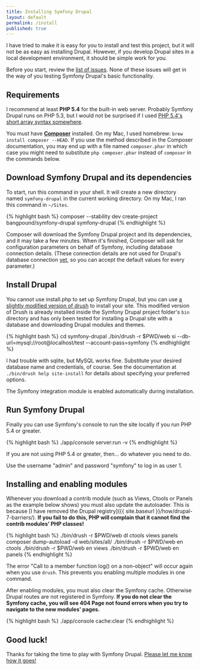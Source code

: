 ```yaml
---
title: Installing Symfony Drupal
layout: default
permalink: /install
published: true
---
```


<p class="lead">I have tried to make it is easy for you to install and test this project, but it will not be as easy as installing Drupal. However, if you develop Drupal sites in a local development environment, it should be simple work for you.</p>

Before you start, review the [list of issues](https://github.com/bangpound/symfony-drupal/issues). None of these issues will get in the way of you testing Symfony Drupal's basic functionality.

## Requirements

I recommend at least **PHP 5.4** for the built-in web server. Probably Symfony Drupal runs on PHP 5.3, but I would not be surprised if I used [PHP 5.4's short array syntax somewhere](http://www.php.net/manual/en/language.types.array.php).

You must have [**Composer**](http://getcomposer.org) installed. On my Mac, I used homebrew: `brew install composer --HEAD`. If you use the method described in the Composer documentation, you may end up with a file named `composer.phar` in which case you might need to substitute `php composer.phar` instead of `composer` in the commands below.

## Download Symfony Drupal and its dependencies

To start, run this command in your shell. It will create a new directory named `symfony-drupal` in the current working directory. On my Mac, I ran this command in `~/Sites`.

{% highlight bash %}
composer --stability dev create-project bangpound/symfony-drupal symfony-drupal
{% endhighlight %}

Composer will download the Symfony Drupal project and its dependencies, and it may take a few minutes. When it's finished, Composer will ask for configuration parameters on behalf of Symfony, including database connection details. (These connection details are not used for Drupal's database connection [yet](https://github.com/bangpound/symfony-drupal/issues/7), so you can accept the default values for every parameter.)

## Install Drupal

You cannot use install.php to set up Symfony Drupal, but you can use [a slightly modified version of drush](https://github.com/bangpound/drush/compare) to install your site. This modified version of Drush is already installed inside the Symfony Drupal project folder's `bin` directory and has only been tested for installing a Drupal site with a database and downloading Drupal modules and themes.

{% highlight bash %}
cd symfony-drupal
./bin/drush -r $PWD/web si --db-url=mysql://root@localhost/test --account-pass=symfony
{% endhighlight %}

I had trouble with sqlite, but MySQL works fine. Substitute your desired database name and credentials, of course. See the documentation at `./bin/drush help site-install` for details about specifying your preferred options.

The Symfony integration module is enabled automatically during installation.

## Run Symfony Drupal

Finally you can use Symfony's console to run the site locally if you run PHP 5.4 or greater.

{% highlight bash %}
./app/console server:run -v
{% endhighlight %}

If you are not using PHP 5.4 or greater, then… do whatever you need to do.

Use the username "admin" and password "symfony" to log in as user 1.

## Installing and enabling modules

Whenever you download a contrib module (such as Views, Ctools or Panels as the example below shows) you must also update the autoloader. This is because [I have removed the Drupal registry]({{ site.baseurl }}/how/drupal-7-barriers/). **If you fail to do this, PHP will complain that it cannot find the contrib modules' PHP classes!**

{% highlight bash %}
./bin/drush -r $PWD/web dl ctools views panels
composer dump-autoload -d web/sites/all/
./bin/drush -r $PWD/web en ctools
./bin/drush -r $PWD/web en views
./bin/drush -r $PWD/web en panels
{% endhighlight %}

The error "Call to a member function log() on a non-object" will occur again when you use `drush`. This prevents you enabling multiple modules in one command.

After enabling modules, you must also clear the Symfony cache. Otherwise Drupal routes are not registered in Symfony. **If you do not clear the Symfony cache, you will see 404 Page not found errors when you try to navigate to the new modules' pages.**

{% highlight bash %}
./app/console cache:clear
{% endhighlight %}

## Good luck!

Thanks for taking the time to play with Symfony Drupal. [Please let me know how it goes!](https://github.com/bangpound/symfony-drupal/issues)
